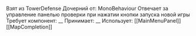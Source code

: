 Взят из TowerDefense
Дочерний от: MonoBehaviour
Отвечает за управление панелью проверки при нажатии кнопки запуска новой игры
Требует компонент: __
Принимает: __
Использует: 
[[MainMenuPanel]]
[[MapCompletion]]